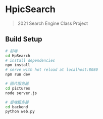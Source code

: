 # HpicSearch

> 2021 Search Engine Class Project

## Build Setup

``` bash
# 前端
cd HpSearch
# install dependencies
npm install
# serve with hot reload at localhost:8080
npm run dev

# 图片服务器
cd pictures
node server.js

# 后端服务器
cd backend
python web.py
```